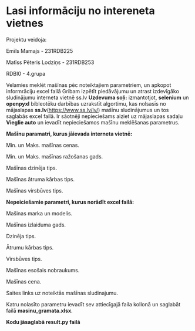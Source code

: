 # Lasi informāciju no intereneta vietnes

Projektu veidoja:

Emīls Mamajs - 231RDB225

Matīss Pēteris Lodziņs - 231RDB253

RDBI0 - 4.grupa

Velamies meklēt mašīnas pēc noteiktajiem parametriem, un apkopot informrāciju excel failā
Gribam izpētīt piedāvājumu un atrast izdevīgāko sludinājumu interneta vietnē ss.lv
**Uzdevuma soļi:**
izmantotjot, **selenium** un **openpyxl** bibleotēku darbības uzrakstīt algortimu, kas nolsasīs no mājaslapas **ss.lv**(https://www.ss.lv/lv/) mašīnu sludinājumus un tos saglabās excel failā. Ir sāotnēji nepieciešams aiziet uz mājaslapas sadaļu **Vieglie auto** un ievadīt nepieciešamos mašīnu meklēšanas parametrus.


**Mašīnu paramatri, kurus jāievada interneta vietnē:**

Min. un Maks. mašīnas cenas.

Min. un Maks. mašīnas ražošanas gads.

Mašīnas dzinēja tips.

Mašīnas ātruma kārbas tips.

Mašīnas virsbūves tips.

**Nepeiciešamie parametri, kurus norādīt excel failā:**

Mašinas marka un modelis.

Mašīnas izlaiduma gads.

Dzinēja tips.

Ātrumu kārbas tips.

Virsbūves tips.

Mašīnas esošais nobraukums.

Mašīnas cena.

Saites links uz noteiktās mašīnas sludinajumu.


Katru nolasīto parametru ievadīt sev attiecīgajā faila kollonā un saglabāt failā **masinu_gramata.xlsx**.

**Kodu jāsaglabā result.py failā**

